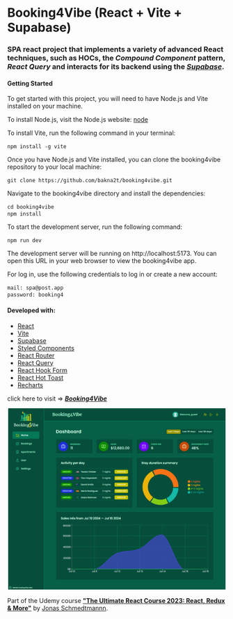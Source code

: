 # Booking4Vibe (React + Vite + Supabase)

### SPA react project that implements a variety of advanced React techniques, such as HOCs, the _Compound Component_ pattern, _React Query_ and interacts for its backend using the [_Supabase_](https://supabase.com/).

#### Getting Started

To get started with this project, you will need to have Node.js and Vite installed on your machine.

To install Node.js, visit the Node.js website: [node](https://nodejs.org)

To install Vite, run the following command in your terminal:

```
npm install -g vite
```

Once you have Node.js and Vite installed, you can clone the booking4vibe repository to your local machine:

```
git clone https://github.com/bakna2t/booking4vibe.git
```

Navigate to the booking4vibe directory and install the dependencies:

```
cd booking4vibe
npm install
```

To start the development server, run the following command:

```
npm run dev
```

The development server will be running on http://localhost:5173. You can open this URL in your web browser to view the booking4vibe app.

For log in, use the following credentials to log in or create a new account:

```
mail: spa@post.app
password: booking4
```

#### Developed with:

- [React](https://reactjs.org/)
- [Vite](https://vitejs.dev/)
- [Supabase](https://supabase.com/)
- [Styled Components](https://styled-components.com/)
- [React Router](https://reactrouter.com/)
- [React Query](https://react-query.tanstack.com/)
- [React Hook Form](https://react-hook-form.com/)
- [React Hot Toast](https://react-hot-toast.com/)
- [Recharts](https://recharts.org/)

click here to visit => [_**Booking4Vibe**_](https://booking4vibe.vercel.app/)

<div align="center">
    <p style="width: 500px;">
        <a href="https://booking4vibe.vercel.app/" target="_blank" >
            <img alt="Booking4Vibe SPA" src ="./public/images/b4v-readme.png" width="600">
        </a>
    </p>
</div>

Part of the Udemy course [**"The Ultimate React Course 2023: React, Redux & More"**](https://www.udemy.com/course/the-ultimate-react-course) by [Jonas Schmedtmannn](https://codingheroes.io/).
